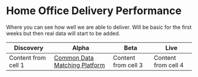 # Home Office Delivery Performance

Where you can see how well we are able to deliver. Will be basic for the first weeks but then real data will start to be added.

Discovery | Alpha | Beta  | Live
------------ | ------------- | ------------ | -------------
Content from cell 1 | [Common Data Matching Platform](/CDMP.md) | Content from cell 3 | Content from cell 4
